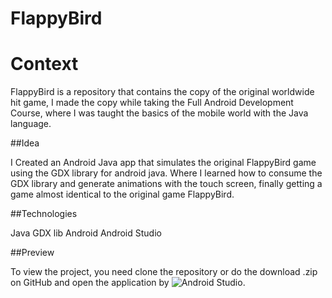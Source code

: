 # FlappyBird

# Context

FlappyBird is a repository that contains the copy of the original worldwide hit game, I made the copy while taking the Full Android Development Course, where I was taught the basics of the mobile world with the Java language.

##Idea

I Created an Android Java app that simulates the original FlappyBird game using the GDX library for android java. Where I learned how to consume the GDX library and generate animations with the touch screen, finally getting a game almost identical to the original game FlappyBird.

##Technologies

Java
GDX lib
Android
Android Studio

##Preview

To view the project, you need clone the repository or do the download .zip on GitHub and open the application by ![Android Studio](https://developer.android.com/studio/install?hl=pt-br).

